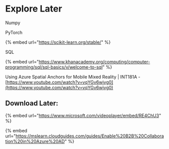 # Explore Later

Numpy

PyTorch

{% embed url="https://scikit-learn.org/stable/" %}

SQL

{% embed url="https://www.khanacademy.org/computing/computer-programming/sql/sql-basics/v/welcome-to-sql" %}

Using Azure Spatial Anchors for Mobile Mixed Reality \| INT181A - [https://www.youtube.com/watch?v=vqYGv6wjvg0](https://www.youtube.com/watch?v=vqYGv6wjvg0)



## Download Later:

{% embed url="https://www.microsoft.com/videoplayer/embed/RE4ChU3" %}

{% embed url="https://mslearn.cloudguides.com/guides/Enable%20B2B%20Collaboration%20in%20Azure%20AD" %}



